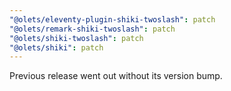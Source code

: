 ```yaml
---
"@olets/eleventy-plugin-shiki-twoslash": patch
"@olets/remark-shiki-twoslash": patch
"@olets/shiki-twoslash": patch
"@olets/shiki": patch
---
```


Previous release went out without its version bump.
